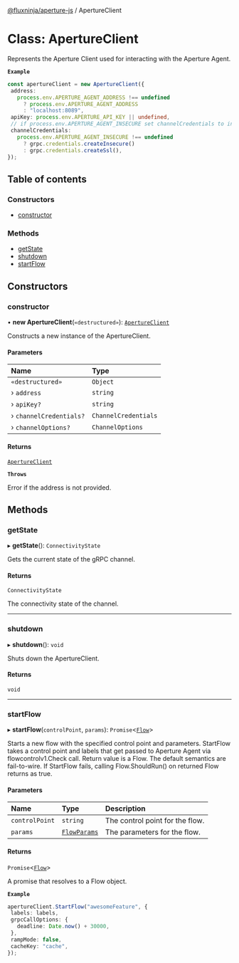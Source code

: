 [@fluxninja/aperture-js](../README.md) / ApertureClient

# Class: ApertureClient

Represents the Aperture Client used for interacting with the Aperture Agent.

**`Example`**

```ts
const apertureClient = new ApertureClient({
 address:
   process.env.APERTURE_AGENT_ADDRESS !== undefined
     ? process.env.APERTURE_AGENT_ADDRESS
     : "localhost:8089",
 apiKey: process.env.APERTURE_API_KEY || undefined,
 // if process.env.APERTURE_AGENT_INSECURE set channelCredentials to insecure
 channelCredentials:
   process.env.APERTURE_AGENT_INSECURE !== undefined
     ? grpc.credentials.createInsecure()
     : grpc.credentials.createSsl(),
});
```

## Table of contents

### Constructors

- [constructor](ApertureClient.md#constructor)

### Methods

- [getState](ApertureClient.md#getstate)
- [shutdown](ApertureClient.md#shutdown)
- [startFlow](ApertureClient.md#startflow)

## Constructors

### constructor

• **new ApertureClient**(`«destructured»`): [`ApertureClient`](ApertureClient.md)

Constructs a new instance of the ApertureClient.

#### Parameters

| Name | Type |
| :------ | :------ |
| `«destructured»` | `Object` |
| › `address` | `string` |
| › `apiKey?` | `string` |
| › `channelCredentials?` | `ChannelCredentials` |
| › `channelOptions?` | `ChannelOptions` |

#### Returns

[`ApertureClient`](ApertureClient.md)

**`Throws`**

Error if the address is not provided.

## Methods

### getState

▸ **getState**(): `ConnectivityState`

Gets the current state of the gRPC channel.

#### Returns

`ConnectivityState`

The connectivity state of the channel.

___

### shutdown

▸ **shutdown**(): `void`

Shuts down the ApertureClient.

#### Returns

`void`

___

### startFlow

▸ **startFlow**(`controlPoint`, `params`): `Promise`\<[`Flow`](../interfaces/Flow.md)\>

Starts a new flow with the specified control point and parameters.
StartFlow takes a control point and labels that get passed to Aperture Agent via flowcontrolv1.Check call.
Return value is a Flow.
The default semantics are fail-to-wire. If StartFlow fails, calling Flow.ShouldRun() on returned Flow returns as true.

#### Parameters

| Name | Type | Description |
| :------ | :------ | :------ |
| `controlPoint` | `string` | The control point for the flow. |
| `params` | [`FlowParams`](../interfaces/FlowParams.md) | The parameters for the flow. |

#### Returns

`Promise`\<[`Flow`](../interfaces/Flow.md)\>

A promise that resolves to a Flow object.

**`Example`**

```ts
apertureClient.StartFlow("awesomeFeature", {
 labels: labels,
 grpcCallOptions: {
   deadline: Date.now() + 30000,
 },
 rampMode: false,
 cacheKey: "cache",
});

